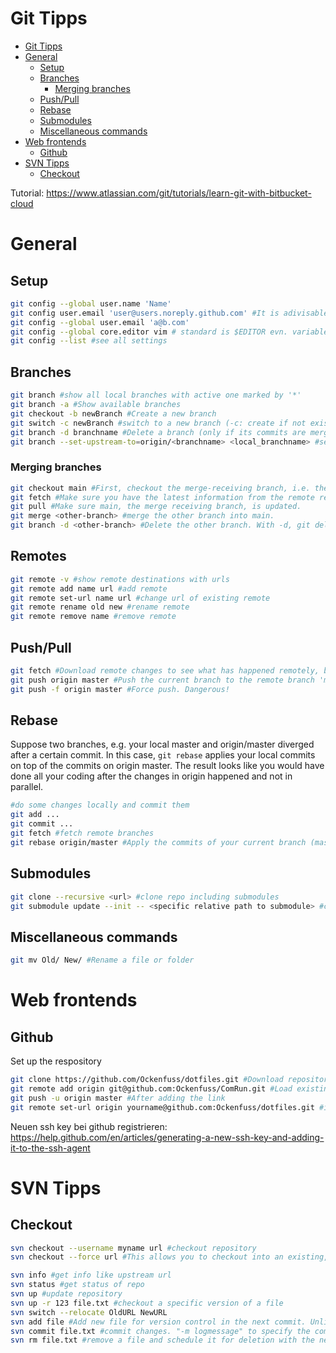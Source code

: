 # Git Tipps

<!-- @import "[TOC]" {cmd="toc" depthFrom=1 depthTo=6 orderedList=false} -->

<!-- code_chunk_output -->

- [Git Tipps](#-git-tipps)
- [General](#-general)
  - [Setup](#-setup)
  - [Branches](#-branches)
    - [Merging branches](#-merging-branches)
  - [Push/Pull](#-pushpull)
  - [Rebase](#-rebase)
  - [Submodules](#-submodules)
  - [Miscellaneous commands](#-miscellaneous-commands)
- [Web frontends](#-web-frontends)
  - [Github](#-github)
- [SVN Tipps](#-svn-tipps)
  - [Checkout](#-checkout)

<!-- /code_chunk_output -->



Tutorial: https://www.atlassian.com/git/tutorials/learn-git-with-bitbucket-cloud

# General

## Setup
```bash
git config --global user.name 'Name'
git config user.email 'user@users.noreply.github.com' #It is adivisable to use the provided noreply address, if you want to push to Github
git config --global user.email 'a@b.com'
git config --global core.editor vim # standard is $EDITOR evn. variable
git config --list #see all settings
```

## Branches
```bash
git branch #show all local branches with active one marked by '*'
git branch -a #Show available branches
git checkout -b newBranch #Create a new branch
git switch -c newBranch #switch to a new branch (-c: create if not existent). Your unstaged changes will be taken with you to the new branch. Like git checkout <branchname>.
git branch -d branchname #Delete a branch (only if its commits are merged in another branch before)
git branch --set-upstream-to=origin/<branchname> <local_branchname> #set the local branch to track a remote branch. This way, you don't have to type 'git pull <remote> <local> everytime'
```

### Merging branches
```bash
git checkout main #First, checkout the merge-receiving branch, i.e. the branch you want to have a merge commit introducing the changes from the other branch.
git fetch #Make sure you have the latest information from the remote repository
git pull #Make sure main, the merge receiving branch, is updated.
git merge <other-branch> #merge the other branch into main.
git branch -d <other-branch> #Delete the other branch. With -d, git deletes only if everything is merged into main. (-D would delete in every case - dangerous!)
```

## Remotes
```bash
git remote -v #show remote destinations with urls
git remote add name url #add remote
git remote set-url name url #change url of existing remote
git remote rename old new #rename remote
git remote remove name #remove remote

```

## Push/Pull
```bash
git fetch #Download remote changes to see what has happened remotely, but do not touch the state of your local content.
git push origin master #Push the current branch to the remote branch 'master' on the remote repository 'origin' ('origin' is just a name for the remote url and can be customized)
git push -f origin master #Force push. Dangerous!
```
## Rebase
Suppose two branches, e.g. your local master and origin/master diverged after a certain commit. In this case, `git rebase` applies your local commits on top of the commits on origin master. The result looks like you would have done all your coding after the changes in origin happened and not in parallel.
```bash
#do some changes locally and commit them
git add ...
git commit ...
git fetch #fetch remote branches
git rebase origin/master #Apply the commits of your current branch (master) on top of origin/master
```

## Submodules
```bash
git clone --recursive <url> #clone repo including submodules
git submodule update --init -- <specific relative path to submodule> #clone only one specific submodule
```

## Miscellaneous commands
```bash
git mv Old/ New/ #Rename a file or folder
```




# Web frontends
## Github
Set up the respository
```bash
git clone https://github.com/Ockenfuss/dotfiles.git #Download repository from github, or alternatively:
git remote add origin git@github.com:Ockenfuss/ComRun.git #Load existing repository to github (create an empty repository there first)
git push -u origin master #After adding the link
git remote set-url origin yourname@github.com:Ockenfuss/dotfiles.git #if we want to change e.g. from https to ssh
```


Neuen ssh key bei github registrieren:
https://help.github.com/en/articles/generating-a-new-ssh-key-and-adding-it-to-the-ssh-agent


# SVN Tipps
## Checkout
```bash
svn checkout --username myname url #checkout repository
svn checkout --force url #This allows you to checkout into an existing, unversioned folder structure. Any differences to the repo will be visible as "local changes" after the checkout, which you can either commit or revert to the version of the repo.
```
```bash
svn info #get info like upstream url
svn status #get status of repo
svn up #update repository
svn up -r 123 file.txt #checkout a specific version of a file
svn switch --relocate OldURL NewURL
svn add file #Add new file for version control in the next commit. Unlike in git, this has to be done only when adding the file for the first time.
svn commit file.txt #commit changes. "-m logmessage" to specify the commit message
svn rm file.txt #remove a file and schedule it for deletion with the next commit
```
